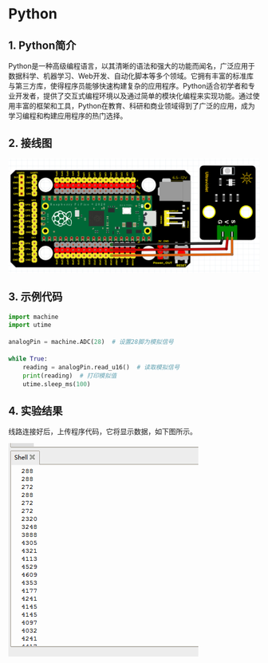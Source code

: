 # Python


## 1. Python简介  

Python是一种高级编程语言，以其清晰的语法和强大的功能而闻名，广泛应用于数据科学、机器学习、Web开发、自动化脚本等多个领域。它拥有丰富的标准库与第三方库，使得程序员能够快速构建复杂的应用程序。Python适合初学者和专业开发者，提供了交互式编程环境以及通过简单的模块化编程来实现功能。通过使用丰富的框架和工具，Python在教育、科研和商业领域得到了广泛的应用，成为学习编程和构建应用程序的热门选择。  

## 2. 接线图  

![](media/e203fa9e641566ed902cccf6305817da.png)  

## 3. 示例代码  

```python  
import machine  
import utime  

analogPin = machine.ADC(28)  # 设置28脚为模拟信号  

while True:  
    reading = analogPin.read_u16()  # 读取模拟信号  
    print(reading)  # 打印模拟值  
    utime.sleep_ms(100)  
```  

## 4. 实验结果  

线路连接好后，上传程序代码，它将显示数据，如下图所示。  

![](media/709ceefe3cf692f9556e85f7e757fac7.png)


